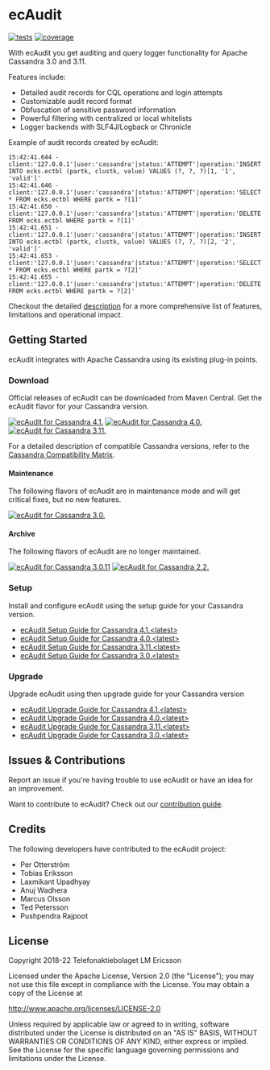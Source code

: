 # ecAudit

[![tests](https://github.com/Ericsson/ecaudit/actions/workflows/test.yml/badge.svg?branch=release/c3.0)](https://github.com/Ericsson/ecaudit/actions/workflows/test.yml?query=branch%3Arelease/c3.0)
[![coverage](https://codecov.io/gh/ericsson/ecaudit/branch/release/c3.0/graph/badge.svg)](https://codecov.io/gh/ericsson/ecaudit/branch/release/c3.0)

With ecAudit you get auditing and query logger functionality for Apache Cassandra 3.0 and 3.11.

Features include:
* Detailed audit records for CQL operations and login attempts
* Customizable audit record format
* Obfuscation of sensitive password information
* Powerful filtering with centralized or local whitelists
* Logger backends with SLF4J/Logback or Chronicle

Example of audit records created by ecAudit:
```
15:42:41.644 - client:'127.0.0.1'|user:'cassandra'|status:'ATTEMPT'|operation:'INSERT INTO ecks.ectbl (partk, clustk, value) VALUES (?, ?, ?)[1, '1', 'valid']'
15:42:41.646 - client:'127.0.0.1'|user:'cassandra'|status:'ATTEMPT'|operation:'SELECT * FROM ecks.ectbl WHERE partk = ?[1]'
15:42:41.650 - client:'127.0.0.1'|user:'cassandra'|status:'ATTEMPT'|operation:'DELETE FROM ecks.ectbl WHERE partk = ?[1]'
15:42:41.651 - client:'127.0.0.1'|user:'cassandra'|status:'ATTEMPT'|operation:'INSERT INTO ecks.ectbl (partk, clustk, value) VALUES (?, ?, ?)[2, '2', 'valid']'
15:42:41.653 - client:'127.0.0.1'|user:'cassandra'|status:'ATTEMPT'|operation:'SELECT * FROM ecks.ectbl WHERE partk = ?[2]'
15:42:41.655 - client:'127.0.0.1'|user:'cassandra'|status:'ATTEMPT'|operation:'DELETE FROM ecks.ectbl WHERE partk = ?[2]'
```

Checkout the detailed [description](doc/description.md) for a more comprehensive list of features, limitations and operational impact.


## Getting Started

ecAudit integrates with Apache Cassandra using its existing plug-in points.


### Download

Official releases of ecAudit can be downloaded from Maven Central.
Get the ecAudit flavor for your Cassandra version.

[![ecAudit for Cassandra 4.1.<latest>](https://img.shields.io/maven-central/v/com.ericsson.bss.cassandra.ecaudit/ecaudit_c4.1.svg?label=ecAudit%20for%20Cassandra%204.1.<latest>)](https://search.maven.org/search?q=g:%22com.ericsson.bss.cassandra.ecaudit%22%20AND%20a:%22ecaudit_c4.1%22)
[![ecAudit for Cassandra 4.0.<latest>](https://img.shields.io/maven-central/v/com.ericsson.bss.cassandra.ecaudit/ecaudit_c4.0.svg?label=ecAudit%20for%20Cassandra%204.0.<latest>)](https://search.maven.org/search?q=g:%22com.ericsson.bss.cassandra.ecaudit%22%20AND%20a:%22ecaudit_c4.0%22)
[![ecAudit for Cassandra 3.11.<latest>](https://img.shields.io/maven-central/v/com.ericsson.bss.cassandra.ecaudit/ecaudit_c3.11.svg?label=ecAudit%20for%20Cassandra%203.11.<latest>)](https://search.maven.org/search?q=g:%22com.ericsson.bss.cassandra.ecaudit%22%20AND%20a:%22ecaudit_c3.11%22)

For a detailed description of compatible Cassandra versions, refer to the [Cassandra Compatibility Matrix](doc/cassandra_compatibility.md).


#### Maintenance

The following flavors of ecAudit are in maintenance mode and will get critical fixes, but no new features.

[![ecAudit for Cassandra 3.0.<latest>](https://img.shields.io/maven-central/v/com.ericsson.bss.cassandra.ecaudit/ecaudit_c3.0.svg?label=ecAudit%20for%20Cassandra%203.0.<latest>)](https://search.maven.org/search?q=g:%22com.ericsson.bss.cassandra.ecaudit%22%20AND%20a:%22ecaudit_c3.0%22)


#### Archive

The following flavors of ecAudit are no longer maintained.

[![ecAudit for Cassandra 3.0.11](https://img.shields.io/maven-central/v/com.ericsson.bss.cassandra.ecaudit/ecaudit_c3.0.11.svg?label=ecAudit%20for%20Cassandra%203.0.11)](https://search.maven.org/search?q=g:%22com.ericsson.bss.cassandra.ecaudit%22%20AND%20a:%22ecaudit_c3.0.11%22)
[![ecAudit for Cassandra 2.2.<latest>](https://img.shields.io/maven-central/v/com.ericsson.bss.cassandra.ecaudit/ecaudit_c2.2.svg?label=ecAudit%20for%20Cassandra%202.2)](https://search.maven.org/search?q=g:%22com.ericsson.bss.cassandra.ecaudit%22%20AND%20a:%22ecaudit_c2.2%22)


### Setup

Install and configure ecAudit using the setup guide for your Cassandra version.

* [ecAudit Setup Guide for Cassandra 4.1.\<latest>](https://github.com/Ericsson/ecaudit/blob/master/doc/setup.md)
* [ecAudit Setup Guide for Cassandra 4.0.\<latest>](https://github.com/Ericsson/ecaudit/blob/release/c4.0/doc/setup.md)
* [ecAudit Setup Guide for Cassandra 3.11.\<latest>](https://github.com/Ericsson/ecaudit/blob/release/c3.11/doc/setup.md)
* [ecAudit Setup Guide for Cassandra 3.0.\<latest>](https://github.com/Ericsson/ecaudit/blob/release/c3.0/doc/setup.md)


### Upgrade

Upgrade ecAudit using then upgrade guide for your Cassandra version

* [ecAudit Upgrade Guide for Cassandra 4.1.\<latest>](https://github.com/Ericsson/ecaudit/blob/master/UPGRADING.md)
* [ecAudit Upgrade Guide for Cassandra 4.0.\<latest>](https://github.com/Ericsson/ecaudit/blob/release/c4.0/UPGRADING.md)
* [ecAudit Upgrade Guide for Cassandra 3.11.\<latest>](https://github.com/Ericsson/ecaudit/blob/release/c3.11/UPGRADING.md)
* [ecAudit Upgrade Guide for Cassandra 3.0.\<latest>](https://github.com/Ericsson/ecaudit/blob/release/c3.0/doc/UPGRADING.md)


## Issues & Contributions

Report an issue if you're having trouble to use ecAudit or have an idea for an improvement.

Want to contribute to ecAudit?
Check out our [contribution guide](CONTRIBUTING.md).


## Credits

The following developers have contributed to the ecAudit project:

* Per Otterström
* Tobias Eriksson
* Laxmikant Upadhyay
* Anuj Wadhera
* Marcus Olsson
* Ted Petersson
* Pushpendra Rajpoot


## License

Copyright 2018-22 Telefonaktiebolaget LM Ericsson

Licensed under the Apache License, Version 2.0 (the "License");
you may not use this file except in compliance with the License.
You may obtain a copy of the License at

http://www.apache.org/licenses/LICENSE-2.0

Unless required by applicable law or agreed to in writing,
software distributed under the License is distributed on an "AS IS" BASIS,
WITHOUT WARRANTIES OR CONDITIONS OF ANY KIND,
either express or implied.
See the License for the specific language governing permissions and limitations under the License.
